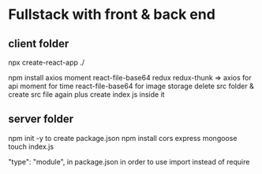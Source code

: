 # Fullstack with front & back end #


  ## client folder
npx create-react-app ./ 

npm install axios moment react-file-base64 redux redux-thunk  => axios for api  moment for time react-file-base64 for image storage 
delete src folder & create src file again plus create index js inside it


  ## server folder
npm init -y  to create package.json
npm install cors express mongoose
touch index.js

 "type": "module", in package.json in order to use import instead of require